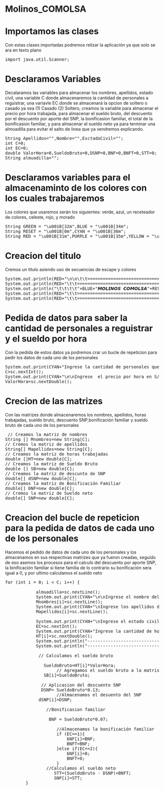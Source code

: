 # Molinos_COMOLSA

# Importamos las clases 
<p>Con estas clases importadas podremos relizar la aplicación ya que solo se ara en texto plano</p>
<pre>
import java.util.Scanner;
</pre>

# Desclaramos Variables
<p>Decalaramos las variables para almacenar los nombres, apellidos, estado civil, una variable C donde almacenaremos la cantidad de personales a reguistrar, una variavle EC donde se almacenará la opcion de soltero o casado ya sea (1) Casado (2) Soltero, creamos la variable para almacenar el precio por hora trabajada, para almacenar el sueldo bruto, del descuento por el descuento por aporte del SNP, la bonificasion familiar, el total de la bonificasion familiar, y para almacenar el sueldo neto ya para terminar una almoadilla para evitar el salto de linea que ya vendremos explicando. </p>
<pre>
String Apellidos="",Nombre="",EsctadoCivil="";
int C=0;
int EC=0;
double ValorHora=0,SueldoBruto=0,DSNP=0,BNF=0,BNFT=0,STT=0;
String almuadilla="";
</pre>

# Desclaramos variables para el almacenaminto de los colores con los cuales trabajaremos
<p>Los colores que usaremos serán los siguientes: verde, azul, un receteador de colores, celeste, rojo, y morado</p>
<pre>
String GREEN = "\u001B[32m",BLUE = "\u001B[34m";
String RESET = "\u001B[0m",CYAN = "\u001B[36m";
String RED = "\u001B[31m",PURPLE = "\u001B[35m",YELLOW = "\u001B[33m";
</pre>

# Creacion del titulo 
<p>Cremos un titulo asiendo uso de secuencias de escape y colores</p>
<pre>
System.out.println(RED+"\n\n\t\t================================================="+RESET);
System.out.println(RED+"\t\t================================================="+RESET);
System.out.println("\t\t\t\t"+BLUE+"𝙈𝙊𝙇𝙄𝙉𝙊𝙎 𝘾𝙊𝙈𝙊𝙇𝙎𝘼"+RESET+"");
System.out.println(RED+"\t\t================================================="+RESET);
System.out.println(RED+"\t\t=================================================\n\n"+RESET);
</pre>

# Pedida de datos para saber la cantidad de personales a reguistrar y el sueldo por hora
<p>Con la pedida de estos datos ya podremos crar un bucle de repeticion para pedir los datos de cada uno de los personales</p>
<pre>
System.out.print(CYAN+"Ingrese la cantidad de personales que desea registrar"+RESET+RED+"\n> "+ RESET);
C=sc.nextInt();
System.out.print(CYAN+"\n\nIngrese  el precio por hora en S/."+RESET+RED+"\n>"+RESET);
ValorHora=sc.nextDouble();
</pre>

# Crecion de las matrizes
<p>Con las matrizes donde almacenaremos los nombres, apellidos, horas trabajadas, sueldo bruto, descuento SNP,bonificación familiar y sueldo bruto de cada uno de los personales </p>
<pre>
 // Creamos la matriz de nombres
String [] Mnombres=new String[C];
// Cremos la matriz de apellidos
String[] Mapellidos=new String[C];
// Creamos la matriz de horas trabajadas
double []HT=new double[C];
// Creamos la matriz de Sueldo Bruto
double [] SB=new double[C];
// Creamos la matriz de descunto de SNP
double[] dSNP=new double[C];
// Creamos la matriz de Bonificación Familiar
double[] bNF=new double[C];
// Cremos la matriz de Sueldo neto
double[] SNP=new double[C];     
</pre>

# Creacion del bucle de repeticion para la pedida de datos de cada uno de los personales
<p>Hacemos el pedido de datos de cada uno de los personales y los almacenamos en sus respectivas matrizes que ya fueron creadas, seguido de eso asemos los procesos para el calculo del descuento por aporte SNP, la binificación familiar si tiene familia de lo contrario su bonificación sera igual a 0, y por ultimo calculamos el sueldo neto </p>

<pre>
for (int i = 0; i < C; i++) {
            
            almuadilla=sc.nextLine();
            System.out.print(CYAN+"\n\nIngrese el nombre del personal "+RESET+GREEN+"N°"+(i+1)+RESET+RED+"\n>"+RESET);
            Mnombres[i]=sc.nextLine();
            System.out.print(CYAN+"\nIngrese los apellidos del personal "+RESET+RED+"\""+RESET+GREEN+Mnombres[i]+RESET+RED+"\""+RESET+RED+"\n>"+RESET);
            Mapellidos[i]=sc.nextLine();
           
            System.out.print(CYAN+"\nIngrese el estado civil del personal "+RESET+RED+"\""+RESET+GREEN+Mnombres[i]+" "+Mapellidos[i]+RESET+RED+"\""+RESET+PURPLE+"\n(1)"+RESET+CYAN+" Casado\n"+RESET+PURPLE+"(2) "+RESET+CYAN+"Soltero"+RESET+RED+"\n>"+RESET);
            EC=sc.nextInt();
            System.out.print(CYAN+"Ingrese la cantidad de horas trabajadas del personal "+RESET+RED+"\""+RESET+GREEN+Mnombres[i]+" "+Mapellidos[i]+RESET+RED+"\""+RESET+RED+"\n>"+RESET);
            HT[i]=sc.nextDouble();
            System.out.println("-----------------------------------------------------");
            System.out.println("-----------------------------------------------------");

             // Calculamos el sueldo bruto

               SueldoBruto=HT[i]*ValorHora;
                    // Agregamos el sueldo bruto a la matris
               SB[i]=SueldoBruto;

              // Aplicasion del descuento SNP
              DSNP= SueldoBruto*0.13;
                    //Almacenamos el desuento del SNP
             dSNP[i]=DSNP;
                
                //Bonificasion familiar

                 BNF = SueldoBruto*0.07;

                    //Almacenamos la bonificación familiar 
                    if (EC==1){
                        bNF[i]=BNF;
                        BNFT=BNF;
                    }else if(EC==2){
                        bNF[i]=0;
                        BNFT=0;
                    }     
                //Calculamos el sueldo neto
                   STT=(SueldoBruto - DSNP)+BNFT;
                   SNP[i]=STT;    
        }
</pre>